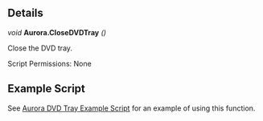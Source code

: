 ## Details

_void_ **Aurora.CloseDVDTray** _()_

Close the DVD tray.

Script Permissions: None

## Example Script

See [Aurora DVD Tray Example Script](./example-scripts/ExampleAuroraDVDTray/Main.lua) for an example of using this function.
